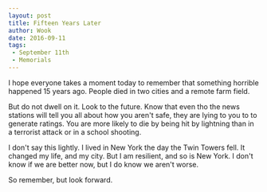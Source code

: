```yaml
---
layout: post
title: Fifteen Years Later
author: Wook
date: 2016-09-11
tags: 
 - September 11th
 - Memorials
---
```

I hope everyone takes a moment today to remember that something horrible happened
15 years ago.  People died in two cities and a remote farm field.
 
But do not dwell on it.  Look to the future.  Know that even tho the news stations will tell you
all about how you aren't safe, they are lying to you to to generate ratings.  You are more
likely to die by being hit by lightning
than in a terrorist attack or in a school shooting.

I don't say this lightly.  I lived in New York the day the Twin Towers fell.  It changed my
life, and my city.  But I am resilient, and so is New York.  I don't know if we are better now,
but I do know we aren't worse.

So remember, but look forward.
